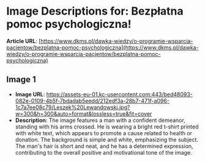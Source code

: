 # Image Descriptions for: Bezpłatna pomoc psychologiczna!

**Article URL**: [https://www.dkms.pl/dawka-wiedzy/o-programie-wsparcia-pacjentow/bezplatna-pomoc-psychologiczna](https://www.dkms.pl/dawka-wiedzy/o-programie-wsparcia-pacjentow/bezplatna-pomoc-psychologiczna)

## Image 1
- **Image URL**: https://assets-eu-01.kc-usercontent.com:443/bed48093-082e-0109-4b5f-7bdadab5eedd/212edf3a-28b7-471f-a096-1c7a7ee08c79/Leszek%20Lewandowski.jpg?w=300&h=300&auto=format&lossless=true&fit=cover
- **Description**: The image features a man with a confident demeanor, standing with his arms crossed. He is wearing a bright red t-shirt printed with white text, which appears to promote a cause related to health or donation. The background is simple and white, emphasizing the subject. The man's hair is short and neat, and he has a determined expression, contributing to the overall positive and motivational tone of the image.

